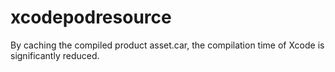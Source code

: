 # xcodepodresource
By caching the compiled product asset.car, the compilation time of Xcode is significantly reduced.
